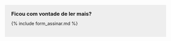 <div style="background:#eee; padding:20px; margin: 20px 0">

  <h3 style='line-height:1em; margin:0 0 10px 0'> Ficou com vontade de ler mais? </h3>

  {% include form_assinar.md %}
  
</div>
